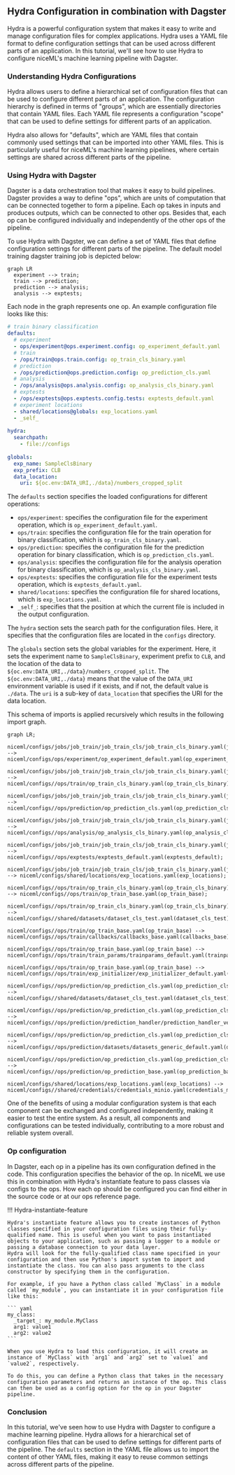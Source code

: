 
## Hydra Configuration in combination with Dagster

Hydra is a powerful configuration system that makes it easy to write and manage configuration files for complex applications. Hydra uses a YAML file format to define configuration settings that can be used across different parts of an application. In this tutorial, we'll see how to use Hydra to configure niceML's machine learning pipeline with Dagster.

### Understanding Hydra Configurations

Hydra allows users to define a hierarchical set of configuration files that can be used to configure different parts of an application. The configuration hierarchy is defined in terms of "groups", which are essentially directories that contain YAML files. Each YAML file represents a configuration "scope" that can be used to define settings for different parts of an application.

Hydra also allows for "defaults", which are YAML files that contain commonly used settings that can be imported into other YAML files. This is particularly useful for niceML's machine learning pipelines, where certain settings are shared across different parts of the pipeline.

### Using Hydra with Dagster

Dagster is a data orchestration tool that makes it easy to build pipelines. Dagster provides a way to define "ops", which are units of computation that can be connected together to form a pipeline. Each op takes in inputs and produces outputs, which can be connected to other ops. Besides that, each op can be configured individually and independently of the other ops of the pipeline.

To use Hydra with Dagster, we can define a set of YAML files that define configuration settings for different parts of the pipeline. The default model training dagster training job is depicted below:

``` mermaid
graph LR
  experiment --> train;
  train --> prediction;
  prediction --> analysis;
  analysis --> exptests;
```

Each node in the graph represents one op. An example configuration file looks like this:

```yaml
# train binary classification  
defaults:  
  # experiment  
  - ops/experiment@ops.experiment.config: op_experiment_default.yaml  
  # train  
  - /ops/train@ops.train.config: op_train_cls_binary.yaml  
  # prediction  
  - /ops/prediction@ops.prediction.config: op_prediction_cls.yaml  
  # analysis  
  - /ops/analysis@ops.analysis.config: op_analysis_cls_binary.yaml  
  # exptests 
  - /ops/exptests@ops.exptests.config.tests: exptests_default.yaml  
  # experiment locations  
  - shared/locations@globals: exp_locations.yaml  
  - _self_  
  
hydra:  
  searchpath:  
    - file://configs  
  
globals:  
  exp_name: SampleClsBinary  
  exp_prefix: CLB  
  data_location:  
    uri: ${oc.env:DATA_URI,./data}/numbers_cropped_split
```


The `defaults` section specifies the loaded configurations for different operations:

- `ops/experiment`: specifies the configuration file for the experiment operation, which is `op_experiment_default.yaml`.
- `ops/train`: specifies the configuration file for the train operation for binary classification, which is `op_train_cls_binary.yaml`.
- `ops/prediction`: specifies the configuration file for the prediction operation for binary classification, which is `op_prediction_cls.yaml`.
- `ops/analysis`: specifies the configuration file for the analysis operation for binary classification, which is `op_analysis_cls_binary.yaml`.
- `ops/exptests`: specifies the configuration file for the experiment tests operation, which is `exptests_default.yaml`.
- `shared/locations`: specifies the configuration file for shared locations, which is `exp_locations.yaml`.
- `_self_`: specifies that the position at which the current file is included in the output configuration.

The `hydra` section sets the search path for the configuration files. Here, it specifies that the configuration files are located in the `configs` directory.

The `globals` section sets the global variables for the experiment. Here, it sets the experiment name to `SampleClsBinary`, experiment prefix to `CLB`, and the location of the data to `${oc.env:DATA_URI,./data}/numbers_cropped_split`. The `${oc.env:DATA_URI,./data}` means that the value of the `DATA_URI` environment variable is used if it exists, and if not, the default value is `./data`. The `uri` is a sub-key of `data_location` that specifies the URI for the data location.

This schema of imports is applied recursively which results in the following import graph.

``` mermaid
graph LR;

niceml/configs/jobs/job_train/job_train_cls/job_train_cls_binary.yaml(job_train_cls_binary) --> niceml/configs/ops/experiment/op_experiment_default.yaml(op_experiment_default);

niceml/configs/jobs/job_train/job_train_cls/job_train_cls_binary.yaml(job_train_cls_binary) --> niceml/configs//ops/train/op_train_cls_binary.yaml(op_train_cls_binary);

niceml/configs/jobs/job_train/job_train_cls/job_train_cls_binary.yaml(job_train_cls_binary) --> niceml/configs//ops/prediction/op_prediction_cls.yaml(op_prediction_cls);

niceml/configs/jobs/job_train/job_train_cls/job_train_cls_binary.yaml(job_train_cls_binary) --> niceml/configs//ops/analysis/op_analysis_cls_binary.yaml(op_analysis_cls_binary);

niceml/configs/jobs/job_train/job_train_cls/job_train_cls_binary.yaml(job_train_cls_binary) --> niceml/configs//ops/exptests/exptests_default.yaml(exptests_default);

niceml/configs/jobs/job_train/job_train_cls/job_train_cls_binary.yaml(job_train_cls_binary) --> niceml/configs/shared/locations/exp_locations.yaml(exp_locations);

niceml/configs//ops/train/op_train_cls_binary.yaml(op_train_cls_binary) --> niceml/configs//ops/train/op_train_base.yaml(op_train_base);

niceml/configs//ops/train/op_train_cls_binary.yaml(op_train_cls_binary) --> niceml/configs//shared/datasets/dataset_cls_test.yaml(dataset_cls_test);

niceml/configs//ops/train/op_train_base.yaml(op_train_base) --> niceml/configs//ops/train/callbacks/callbacks_base.yaml(callbacks_base);

niceml/configs//ops/train/op_train_base.yaml(op_train_base) --> niceml/configs//ops/train/train_params/trainparams_default.yaml(trainparams_default);

niceml/configs//ops/train/op_train_base.yaml(op_train_base) --> niceml/configs//ops/train/exp_initializer/exp_initializer_default.yaml(exp_initializer_default);

niceml/configs//ops/prediction/op_prediction_cls.yaml(op_prediction_cls) --> niceml/configs//shared/datasets/dataset_cls_test.yaml(dataset_cls_test);

niceml/configs//ops/prediction/op_prediction_cls.yaml(op_prediction_cls) --> niceml/configs//ops/prediction/prediction_handler/prediction_handler_vector.yaml(prediction_handler_vector);

niceml/configs//ops/prediction/op_prediction_cls.yaml(op_prediction_cls) --> niceml/configs//ops/prediction/datasets/datasets_generic_default.yaml(datasets_generic_default);

niceml/configs//ops/prediction/op_prediction_cls.yaml(op_prediction_cls) --> niceml/configs//ops/prediction/op_prediction_base.yaml(op_prediction_base);

niceml/configs/shared/locations/exp_locations.yaml(exp_locations) --> niceml/configs//shared/credentials/credentials_minio.yaml(credentials_minio);
```

One of the benefits of using a modular configuration system is that each component can be exchanged and configured independently, making it easier to test the entire system. As a result, all components and configurations can be tested individually, contributing to a more robust and reliable system overall.

### Op configuration

In Dagster, each op in a pipeline has its own configuration defined in the code. This configuration specifies the behavior of the op. 
In niceML we use this in combination with Hydra's instantiate feature to pass classes via configs to the ops. How each op should be 
configured you can find either in the source code or at our ops reference page.

!!! Hydra-instantiate-feature

    Hydra's instantiate feature allows you to create instances of Python classes specified in your configuration files using their fully-qualified name. This is useful when you want to pass instantiated objects to your application, such as passing a logger to a module or passing a database connection to your data layer.
    Hydra will look for the fully-qualified class name specified in your configuration and then use Python's import system to import and instantiate the class. You can also pass arguments to the class constructor by specifying them in the configuration.
    
    For example, if you have a Python class called `MyClass` in a module called `my_module`, you can instantiate it in your configuration file like this:
    
    ``` yaml
    my_class:
      _target_: my_module.MyClass
      arg1: value1
      arg2: value2
    ```
    
    When you use Hydra to load this configuration, it will create an instance of `MyClass` with `arg1` and `arg2` set to `value1` and `value2`, respectively.
    
    To do this, you can define a Python class that takes in the necessary configuration parameters and returns an instance of the op. This class can then be used as a config option for the op in your Dagster pipeline.



### Conclusion

In this tutorial, we've seen how to use Hydra with Dagster to configure a machine learning pipeline. Hydra allows for a hierarchical set of configuration files that can be used to define settings for different parts of the pipeline. 
The `defaults` section in the YAML file allows us to import the content of other YAML files, making it easy to reuse common settings across different parts of the pipeline.